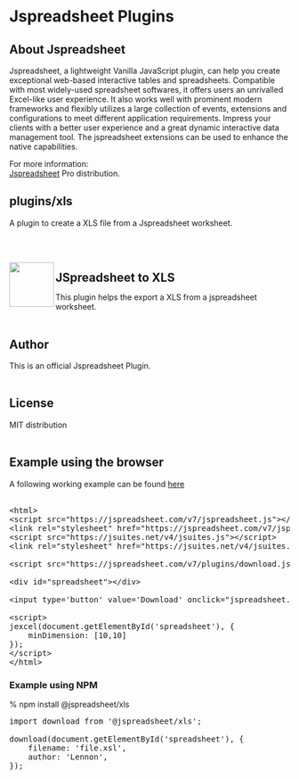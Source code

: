 <h1>Jspreadsheet Plugins</h1>

## About Jspreadsheet 

Jspreadsheet, a lightweight Vanilla JavaScript plugin, can help you create exceptional web-based interactive tables and spreadsheets. Compatible with most widely-used spreadsheet softwares, it offers users an unrivalled Excel-like user experience. It also works well with prominent modern frameworks and flexibly utilizes a large collection of events, extensions and configurations to meet different application requirements. Impress your clients with a better user experience and a great dynamic interactive data management tool. The jspreadsheet extensions can be used to enhance the native capabilities.

For more information:<br>
<a href='https://jspreadsheet.com/v7'>Jspreadsheet</a> Pro distribution.<br>

## plugins/xls
A plugin to create a XLS file from a Jspreadsheet worksheet.

<br><br>

<img src='https://jspreadsheet.com/templates/default/img/export-plugin-icon.png' width='80' align='left'>

<h2 style='margin-bottom: 0px;'>JSpreadsheet to XLS</h2>

This plugin helps the export a XLS from a jspreadsheet worksheet.<br><br>

<h2>Author</h2>
This is an official Jspreadsheet Plugin.<br><br>

<h2>License</h2>
MIT distribution<br><br>

<h2>Example using the browser</h2>
A following working example can be found <a href='https://jspreadsheet.com/v7/plugins/exporting-to-xls'>here</a><br><br>

<pre class="prettyprint linenums">
&#60;html>
&#60;script src="https://jspreadsheet.com/v7/jspreadsheet.js">&#60;/script>
&#60;link rel="stylesheet" href="https://jspreadsheet.com/v7/jspreadsheet.css" type="text/css" />
&#60;script src="https://jsuites.net/v4/jsuites.js">&#60;/script>
&#60;link rel="stylesheet" href="https://jsuites.net/v4/jsuites.css" type="text/css" />

&#60;script src="https://jspreadsheet.com/v7/plugins/download.js">&#60;/script>

&#60;div id="spreadsheet">&#60;/div>

&#60;input type='button' value='Download' onclick="jspreadsheet.download(document.getElementById('spreadsheet'));">

&#60;script>
jexcel(document.getElementById('spreadsheet'), {
    minDimension: [10,10]
});
&#60;/script>
&#60;/html>
</pre>

<h3>Example using NPM</h3>
% npm install @jspreadsheet/xls

<pre class="prettyprint linenums">
import download from '@jspreadsheet/xls';

download(document.getElementById('spreadsheet'), {
    filename: 'file.xsl',
    author: 'Lennon',
});
</pre>
